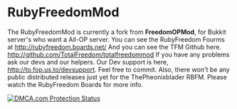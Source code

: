 # **RubyFreedomMod** #

The RubyFreedomMod is currently a fork from **FreedomOPMod**, for Bukkit server's who want a All-OP server. You can see the RubyFreedom Fourms at http://rubyfreedom.boards.net/ And you can see the TFM Github here. http://github.com/TotalFreedom/totalfreedommod If you have any problems ask our devs and our helpers. Our Dev support is here, http://to.fop.us.to/devsupport. Feel free to commit. Also, there won't be any public distributed releases just yet for the ThePheonixblader RBFM. Please watch the RubyFreedom Boards for more info.
<script src="//images.dmca.com/Badges/DMCABadgeHelper.min.js"></script><a href="http://www.dmca.com/Protection/Status.aspx?ID=e684cf48-2583-4418-ad22-b88d8eedabef" title="DMCA.com Protection Program" class="dmca-badge"> <img src ="//images.dmca.com/Badges/dmca_protected_sml_120m.png?ID=e684cf48-2583-4418-ad22-b88d8eedabef"  alt="DMCA.com Protection Status" /></a>
